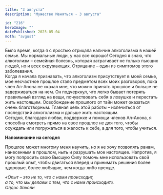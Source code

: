 ```yaml
---
title: "3 августа"
description: "Мужество Меняться - 3 августа"

id: "216"
heroImage: ""
datePublished: 2023-05-04
moth: "avgust"
---
```


Было время, когда я с яростью отрицала наличие алкоголизма в нашей семье. Мы
нормальные люди, у нас все хорошо! Сегодня я знаю, что алкоголизм – семейная
болезнь, которая затрагивает не только пьющих людей, но и всех окружающих.
Отрицание – один из симптомов этого заболевания.  
Когда я начала признавать, что алкоголизм присутствует в моей семье, мое
несчастное прошлое стало предметом всех моих разговоров, пока член Ал-Анона не
сказал мне, что можно принять прошлое и больше не задерживаться на нем. Он
подчеркнул, что легко бывает потерять правильный взгляд на вещи, почувствовать
себя в ловушке и перестать жить настоящим. Освобождение прошлого от тайн может
оказаться очень благотворным. Главная цель этой работы – излечиться от
последствий алкоголизма и дальше жить настоящим.  
Сегодня, благодаря любви, поддержке и помощи членов Ал-Анона, я способна
смотреть прямо на свое прошлое не для того, чтобы осуждать или погружаться в
жалость к себе, а для того, чтобы учиться.

**Напоминание на сегодня**

Прошлое может многому меня научить, но я не хочу позволять ранам, нанесенным в
прошлом, ныть и разрушать мое настоящее. Напротив, я могу попросить свою
Высшую Силу помочь мне использовать свой прошлый опыт, чтобы двигаться вперед
и принимать решения более здоровые, более любящие, чем когда-либо прежде.

_«Опыт – это не то, что с нами происходит,_  
_а то, что мы делаем с тем, что с нами происходит»._  
_Олдос Хаксли_
